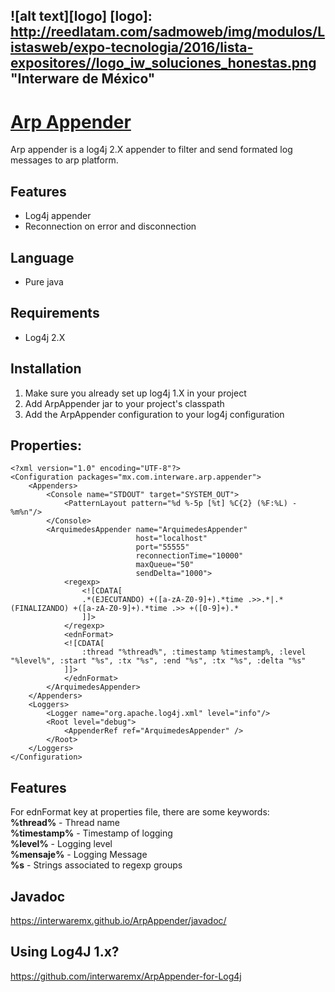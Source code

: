 ![alt text][logo]
[logo]: http://reedlatam.com/sadmoweb/img/modulos/Listasweb/expo-tecnologia/2016/lista-expositores//logo_iw_soluciones_honestas.png "Interware de México"
-----
# [Arp Appender](http://www.interware.com.mx)   

Arp appender is a log4j 2.X appender to filter and send formated log messages to arp platform.

## Features
* Log4j appender
* Reconnection on error and disconnection

## Language
 * Pure java

## Requirements
 * Log4j 2.X

## Installation
1. Make sure you already set up log4j 1.X in your project
2. Add ArpAppender jar to your project's classpath
3. Add the ArpAppender configuration to your log4j configuration

## Properties:
```
<?xml version="1.0" encoding="UTF-8"?>
<Configuration packages="mx.com.interware.arp.appender">
    <Appenders>
        <Console name="STDOUT" target="SYSTEM_OUT">
            <PatternLayout pattern="%d %-5p [%t] %C{2} (%F:%L) - %m%n"/>
        </Console>
        <ArquimedesAppender name="ArquimedesAppender"
                            host="localhost"
                            port="55555"
                            reconnectionTime="10000"
                            maxQueue="50"
                            sendDelta="1000">
            <regexp>
                <![CDATA[ 
                .*(EJECUTANDO) +([a-zA-Z0-9]+).*time .>>.*|.*(FINALIZANDO) +([a-zA-Z0-9]+).*time .>> +([0-9]+).*
                ]]>
            </regexp>
            <ednFormat>
            <![CDATA[ 
                :thread "%thread%", :timestamp %timestamp%, :level "%level%", :start "%s", :tx "%s", :end "%s", :tx "%s", :delta "%s"
            ]]>
            </ednFormat>
        </ArquimedesAppender>
    </Appenders>
    <Loggers>
        <Logger name="org.apache.log4j.xml" level="info"/>
        <Root level="debug">
            <AppenderRef ref="ArquimedesAppender" />
        </Root>
    </Loggers>
</Configuration>

```

## Features
For ednFormat key at properties file, there are some keywords:  
**%thread%** - Thread name  
**%timestamp%** - Timestamp of logging  
**%level%** - Logging level  
**%mensaje%** - Logging Message  
**%s** - Strings associated to regexp groups  


## Javadoc
https://interwaremx.github.io/ArpAppender/javadoc/

## Using Log4J 1.x?
https://github.com/interwaremx/ArpAppender-for-Log4j
